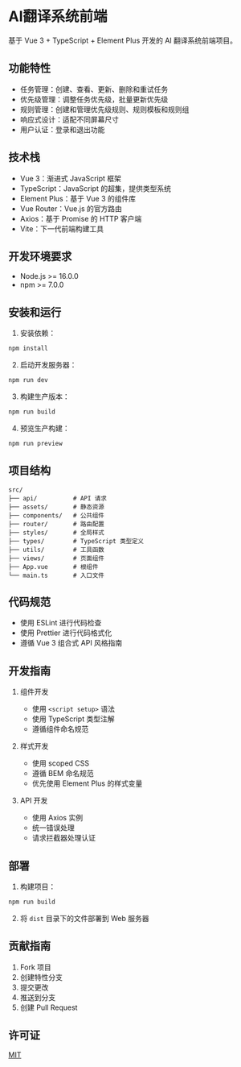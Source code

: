 # AI翻译系统前端

基于 Vue 3 + TypeScript + Element Plus 开发的 AI 翻译系统前端项目。

## 功能特性

- 任务管理：创建、查看、更新、删除和重试任务
- 优先级管理：调整任务优先级，批量更新优先级
- 规则管理：创建和管理优先级规则、规则模板和规则组
- 响应式设计：适配不同屏幕尺寸
- 用户认证：登录和退出功能

## 技术栈

- Vue 3：渐进式 JavaScript 框架
- TypeScript：JavaScript 的超集，提供类型系统
- Element Plus：基于 Vue 3 的组件库
- Vue Router：Vue.js 的官方路由
- Axios：基于 Promise 的 HTTP 客户端
- Vite：下一代前端构建工具

## 开发环境要求

- Node.js >= 16.0.0
- npm >= 7.0.0

## 安装和运行

1. 安装依赖：

```bash
npm install
```

2. 启动开发服务器：

```bash
npm run dev
```

3. 构建生产版本：

```bash
npm run build
```

4. 预览生产构建：

```bash
npm run preview
```

## 项目结构

```
src/
├── api/          # API 请求
├── assets/       # 静态资源
├── components/   # 公共组件
├── router/       # 路由配置
├── styles/       # 全局样式
├── types/        # TypeScript 类型定义
├── utils/        # 工具函数
├── views/        # 页面组件
├── App.vue       # 根组件
└── main.ts       # 入口文件
```

## 代码规范

- 使用 ESLint 进行代码检查
- 使用 Prettier 进行代码格式化
- 遵循 Vue 3 组合式 API 风格指南

## 开发指南

1. 组件开发
   - 使用 `<script setup>` 语法
   - 使用 TypeScript 类型注解
   - 遵循组件命名规范

2. 样式开发
   - 使用 scoped CSS
   - 遵循 BEM 命名规范
   - 优先使用 Element Plus 的样式变量

3. API 开发
   - 使用 Axios 实例
   - 统一错误处理
   - 请求拦截器处理认证

## 部署

1. 构建项目：

```bash
npm run build
```

2. 将 `dist` 目录下的文件部署到 Web 服务器

## 贡献指南

1. Fork 项目
2. 创建特性分支
3. 提交更改
4. 推送到分支
5. 创建 Pull Request

## 许可证

[MIT](LICENSE) 